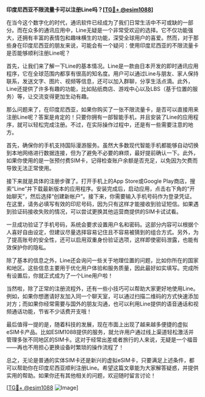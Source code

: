 **印度尼西亚不限流量卡可以注册Line吗？[[TG💪+ @esim1088](https://t.me/s/esim1088)]**

在当今这个数字化的时代，通讯软件已经成为了我们日常生活中不可或缺的一部分。而在众多的通讯应用中，Line无疑是一个非常受欢迎的选择。它不仅功能强大，还拥有丰富的表情包和趣味横生的功能，深受全球用户的喜爱。然而，对于那些身在印度尼西亚的朋友来说，可能会有一个疑问：使用印度尼西亚的不限流量卡是否能够顺利注册Line呢？

首先，让我们来了解一下Line的基本情况。Line是一款由日本开发的即时通讯应用程序，它在全球范围内都享有很高的知名度。用户可以通过Line与朋友、家人保持联系，发送文字、图片、视频等信息，还可以加入群聊，分享生活点滴。此外，Line还提供了许多有趣的功能，比如贴纸商店、游戏中心以及LBS（基于位置的服务）等，让交流变得更加生动有趣。

那么问题来了，在印度尼西亚，如果你购买了一张不限流量卡，是否可以直接用来注册Line呢？答案是肯定的！只要你拥有一部智能手机，并且安装了Line的应用程序，就可以轻松完成注册。不过，在实际操作过程中，还是有一些需要注意的地方。

首先，确保你的手机支持国际漫游服务。虽然大多数现代智能手机都能够自动切换到本地网络进行数据连接，但为了避免不必要的麻烦，最好提前确认一下。此外，如果你使用的是一张预付费SIM卡，记得检查账户余额是否充足，以免因为欠费而导致无法正常使用。

接下来就是具体的注册步骤了。打开手机上的App Store或Google Play商店，搜索“Line”并下载最新版本的应用程序。安装完成后，启动应用，点击右下角的“开始聊天”，然后选择“创建新帐户”。接下来，你需要输入手机号码作为登录凭证。在这里，请务必填写有效的印尼号码，因为只有这样才能接收到验证短信。如果遇到验证码接收失败的情况，可以尝试更换其他运营商提供的SIM卡试试看。

一旦成功验证了手机号码，系统会要求设置用户名和密码。这部分内容可以根据个人喜好自由设定，但建议尽量选择容易记住且不容易被猜到的组合方式。另外，为了提高账号的安全性，还可以启用双重身份验证选项，这样即使密码泄露，也能有效保护你的隐私。

除了基本的信息之外，Line还会询问一些关于地理位置的问题，比如你所在的国家和地区。这些信息主要用于优化用户体验和服务质量，因此最好如实填写。完成所有设置后，你就正式成为了一个Line用户啦！

当然啦，除了正常的注册流程外，还有一些小技巧可以帮助大家更好地使用Line。例如，如果你想邀请好友加入同一个聊天室，可以通过扫描二维码的方式快速添加对方；而如果你经常需要与国外的朋友沟通，也可以利用Line提供的语音通话和视频通话功能，节省不少话费开支哦！

最后值得一提的是，随着科技的发展，现在市面上出现了越来越多便捷的虚拟eSIM卡产品。比如ESIM1088提供的服务，就允许用户通过线上渠道轻松激活并管理多张不同地区的SIM卡。这对于经常出差或者旅行的人来说，无疑是一个福音——再也不用担心更换设备时繁琐的操作流程了！

总之，无论是普通的实体SIM卡还是新兴的虚拟eSIM卡，只要满足上述条件，都可以帮助你在印度尼西亚顺利注册Line。希望这篇文章能为大家解答疑惑，并提供实用的帮助。如果你还有其他相关的问题，欢迎随时留言讨论！

[[TG💪+ @esim1088](https://t.me/s/esim1088) ![Image](https://i.postimg.cc/4NQfJmqS/Snipaste-2025-05-13-00-14-12.png)]